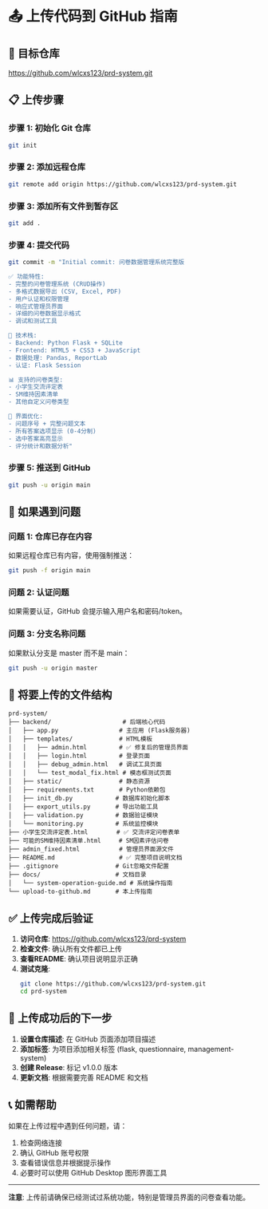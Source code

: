 # 📤 上传代码到 GitHub 指南

## 🎯 目标仓库
https://github.com/wlcxs123/prd-system.git

## 📋 上传步骤

### 步骤 1: 初始化 Git 仓库
```bash
git init
```

### 步骤 2: 添加远程仓库
```bash
git remote add origin https://github.com/wlcxs123/prd-system.git
```

### 步骤 3: 添加所有文件到暂存区
```bash
git add .
```

### 步骤 4: 提交代码
```bash
git commit -m "Initial commit: 问卷数据管理系统完整版

✅ 功能特性:
- 完整的问卷管理系统 (CRUD操作)
- 多格式数据导出 (CSV, Excel, PDF)
- 用户认证和权限管理
- 响应式管理员界面
- 详细的问卷数据显示格式
- 调试和测试工具

🔧 技术栈:
- Backend: Python Flask + SQLite
- Frontend: HTML5 + CSS3 + JavaScript
- 数据处理: Pandas, ReportLab
- 认证: Flask Session

📊 支持的问卷类型:
- 小学生交流评定表
- SM维持因素清单
- 其他自定义问卷类型

🎨 界面优化:
- 问题序号 + 完整问题文本
- 所有答案选项显示 (0-4分制)
- 选中答案高亮显示
- 评分统计和数据分析"
```

### 步骤 5: 推送到 GitHub
```bash
git push -u origin main
```

## 🔧 如果遇到问题

### 问题 1: 仓库已存在内容
如果远程仓库已有内容，使用强制推送：
```bash
git push -f origin main
```

### 问题 2: 认证问题
如果需要认证，GitHub 会提示输入用户名和密码/token。

### 问题 3: 分支名称问题
如果默认分支是 master 而不是 main：
```bash
git push -u origin master
```

## 📁 将要上传的文件结构

```
prd-system/
├── backend/                    # 后端核心代码
│   ├── app.py                 # 主应用 (Flask服务器)
│   ├── templates/             # HTML模板
│   │   ├── admin.html         # ✅ 修复后的管理员界面
│   │   ├── login.html         # 登录页面
│   │   ├── debug_admin.html   # 调试工具页面
│   │   └── test_modal_fix.html # 模态框测试页面
│   ├── static/                # 静态资源
│   ├── requirements.txt       # Python依赖包
│   ├── init_db.py            # 数据库初始化脚本
│   ├── export_utils.py       # 导出功能工具
│   ├── validation.py         # 数据验证模块
│   └── monitoring.py         # 系统监控模块
├── 小学生交流评定表.html        # ✅ 交流评定问卷表单
├── 可能的SM维持因素清单.html     # SM因素评估问卷
├── admin_fixed.html           # 管理员界面源文件
├── README.md                  # ✅ 完整项目说明文档
├── .gitignore                # Git忽略文件配置
├── docs/                     # 文档目录
│   └── system-operation-guide.md # 系统操作指南
└── upload-to-github.md       # 本上传指南
```

## ✅ 上传完成后验证

1. **访问仓库**: https://github.com/wlcxs123/prd-system
2. **检查文件**: 确认所有文件都已上传
3. **查看README**: 确认项目说明显示正确
4. **测试克隆**: 
   ```bash
   git clone https://github.com/wlcxs123/prd-system.git
   cd prd-system
   ```

## 🎉 上传成功后的下一步

1. **设置仓库描述**: 在 GitHub 页面添加项目描述
2. **添加标签**: 为项目添加相关标签 (flask, questionnaire, management-system)
3. **创建 Release**: 标记 v1.0.0 版本
4. **更新文档**: 根据需要完善 README 和文档

## 📞 如需帮助

如果在上传过程中遇到任何问题，请：
1. 检查网络连接
2. 确认 GitHub 账号权限
3. 查看错误信息并根据提示操作
4. 必要时可以使用 GitHub Desktop 图形界面工具

---

**注意**: 上传前请确保已经测试过系统功能，特别是管理员界面的问卷查看功能。